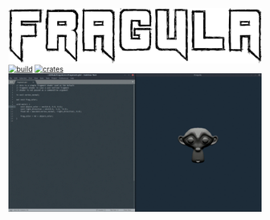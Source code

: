 ![header](header.png "Fragula")
[![build](https://img.shields.io/travis/com/mandeep/fragula?style=flat-square)](https://travis-ci.com/mandeep/fragula) [![crates](https://img.shields.io/crates/v/fragula?style=flat-square)](https://crates.io/crates/fragula)
![demo](demo.gif)
